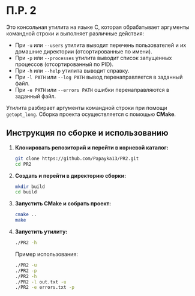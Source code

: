 # П.Р. 2

Это консольная утилита на языке C, которая обрабатывает аргументы командной строки и выполняет различные действия:

- При `-u` или `--users` утилита выводит перечень пользователей и их домашние директории (отсортированные по имени).
- При `-p` или `--processes` утилита выводит список запущенных процессов (отсортированный по PID).
- При `-h` или `--help` утилита выводит справку.
- При `-l PATH` или `--log PATH` вывод перенаправляется в заданный файл.
- При `-e PATH` или `--errors PATH` ошибки перенаправляются в заданный файл.

Утилита разбирает аргументы командной строки при помощи `getopt_long`.
Сборка проекта осуществляется с помощью **CMake**.

## Инструкция по сборке и использованию

1. **Клонировать репозиторий и перейти в корневой каталог:**
   ```bash
   git clone https://github.com/Papayka13/PR2.git
   cd PR2
   ```
2. **Создать и перейти в директорию сборки:**
   ```bash
   mkdir build
   cd build
   ```
3. **Запустить CMake и собрать проект:**
   ```bash
   cmake ..
   make
   ```
4. **Запустить утилиту:**
   ```bash
   ./PR2 -h
   ```
   Пример использования:
   ```bash
   ./PR2 -u
   ./PR2 -p
   ./PR2 -h
   ./PR2 -l out.txt -u
   ./PR2 -e errors.txt -p
   ```
